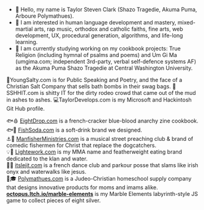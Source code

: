 - 👋 Hello, my name is Taylor Steven Clark (Shazo Tragedie, Akuma Puma, Arboure Polymathues).
- 👀 I am interested in human language development and mastery, mixed-martial arts, rap music, orthodox and catholic faiths, fine arts, web development, UX, procedural generation, algorithms, and life-long learning.
- 🌱 I am currently studying working on my cookbook projects: True Religion (including hymnal of psalms and poems) and Um Gi Ma (umgima.com; independent 3rd-party, verbal self-defence systems AF) as the Akuma Puma Shazo Tragedie at Central Washington University.

🧂YoungSalty.com is for Public Speaking and Poetry, and the face of a Christian Salt Company that sells bath bombs in their swag bags.
💩SSHHIT.com is shitty IT for the dirty rodeo crowd that came out of the mud in ashes to ashes.
💻TaylorDevelops.com is my Microsoft and Hackintosh Git Hub profile.

🐟🩸 <u>EightDrop.com</u> is a french-cracker blue-blood anarchy zine cookbook.<br />
🐟🥤 <u>FishSoda.com</u> is a soft-drink brand we designed.<br />
⚓🔱 <u>ManfisherMinistries.com</u> is a musical street preaching club & brand of comedic fishermen for Christ that replace the dogcatchers.<br />
💡💸 <u>Lightework.com</u> is my MMA name and featherweight eating brand dedicated to the klan and water.<br />
👶🐤 <u>itslejit.com</u> is a french dance club and parkour posse that slams like irish onyx and waterwalks like jesus.<br />
🤟🎓 <u>Polymathues.com</u> is a Judeo-Christian homeschool supply company that designs innovative products for moms and imams alike.<br />
<a href="https://octopus.itch.io/marble-elements" tar="_new"><b>octopus.Itch.io/marble-elements</b></a> is my Marble Elements labyrinth-style JS game to collect pieces of eight silver.
